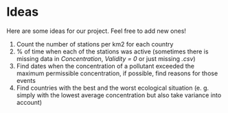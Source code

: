 # Ideas

Here are some ideas for our project. Feel free to add new ones!

1. Count the number of stations per km2 for each country
2. % of time when each of the stations was active (sometimes there is missing data in *Concentration*, *Validity = 0* or just missing *.csv*)
3. Find dates when the concentration of a pollutant exceeded the maximum permissible concentration, if possible, find reasons for those events
4. Find countries with the best and the worst ecological situation (e. g. simply with the lowest average concentration but also take variance into account)
